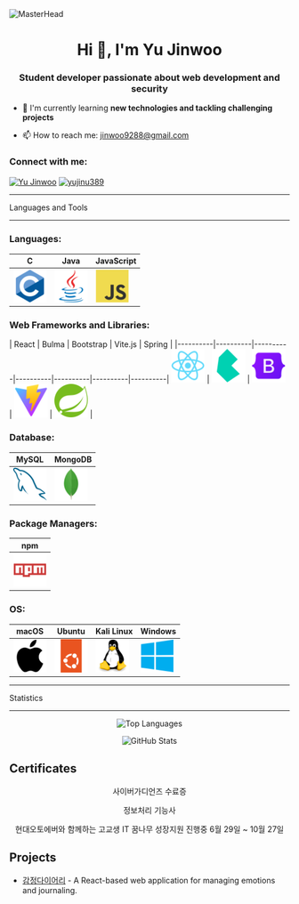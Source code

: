 <img src="https://images.pexels.com/photos/5926397/pexels-photo-5926397.jpeg?auto=compress&cs=tinysrgb&w=600" alt="MasterHead" height="400" width="100%">


<h1 align="center">Hi 👋, I'm Yu Jinwoo</h1>

<h3 align="center">Student developer passionate about web development and security</h3>

- 🌱 I'm currently learning **new technologies and tackling challenging projects**

- 📫 How to reach me: jinwoo9288@gmail.com

<h3 align="left">Connect with me:</h3>
<p align="left">
<a href="https://www.linkedin.com/in/jinwoo-yu-61079b284/" target="blank"><img align="center" src="https://raw.githubusercontent.com/rahuldkjain/github-profile-readme-generator/master/src/images/icons/Social/linked-in-alt.svg" alt="Yu Jinwoo" height="30" width="40" /></a>
<a href="https://www.instagram.com/yujinu389/" target="blank"><img align="center" src="https://raw.githubusercontent.com/rahuldkjain/github-profile-readme-generator/master/src/images/icons/Social/instagram.svg" alt="yujinu389" height="30" width="40" /></a>
</p>

<hr>
Languages and Tools 
<hr>
<div>

### Languages:
| C | Java | JavaScript |
|----------|----------|----------|
| <img src="https://github.com/devicons/devicon/blob/master/icons/c/c-original.svg" title="C"  alt="C" width="60" height="60"/> | <img src="https://github.com/devicons/devicon/blob/master/icons/java/java-original.svg" title="Java" alt="Java" width="60" height="60"/> | <img src="https://github.com/devicons/devicon/blob/master/icons/javascript/javascript-original.svg" title="JavaScript" alt="JavaScript" width="60" height="60"/> |

### Web Frameworks and Libraries:

| React | Bulma | Bootstrap | Vite.js | Spring |
|----------|----------|----------|----------|----------|----------|----------|
<img src="https://github.com/devicons/devicon/blob/master/icons/react/react-original.svg" title="React" alt="React" width="60" height="60"/> | <img src="https://github.com/devicons/devicon/blob/master/icons/bulma/bulma-plain.svg" title="Bulma" alt="Bulma" width="60" height="60"/> | <img src="https://github.com/devicons/devicon/blob/master/icons/bootstrap/bootstrap-original.svg" title="Bootstrap" alt="Bootstrap" width="60" height="60"/> | <img src="https://github.com/devicons/devicon/blob/master/icons/vitejs/vitejs-original.svg" title="Vite.js" alt="Vite.js" width="60" height="60"/> | <img src="https://github.com/devicons/devicon/blob/master/icons/spring/spring-original.svg" title="Spring" alt="Spring" width="60" height="60"/> |

### Database:

| MySQL | MongoDB |
|----------|----------|
| <img src="https://github.com/devicons/devicon/blob/master/icons/mysql/mysql-original.svg" title="MySQL" alt="MySQL" width="60" height="60"/> | <img src="https://github.com/devicons/devicon/blob/master/icons/mongodb/mongodb-original.svg" title="MongoDB" alt="MongoDB" width="60" height="60"/> |

### Package Managers:

| npm |
|----------|
| <img src="https://github.com/devicons/devicon/blob/master/icons/npm/npm-original-wordmark.svg" title="npm" alt="npm" width="60" height="60"/> |

### OS:

| macOS | Ubuntu | Kali Linux | Windows |
|----------|----------|----------|----------|
| <img src="https://github.com/devicons/devicon/blob/master/icons/apple/apple-original.svg" title="macOS" alt="macOS" width="60" height="60"/> | <img src="https://github.com/devicons/devicon/blob/master/icons/ubuntu/ubuntu-plain.svg" title="Ubuntu" alt="Ubuntu" width="60" height="60"/> | <img src="https://github.com/devicons/devicon/blob/master/icons/linux/linux-original.svg" title="Kali Linux" alt="Kali Linux" width="60" height="60"/> | <img src="https://github.com/devicons/devicon/blob/master/icons/windows8/windows8-original.svg" title="Windows" alt="Windows" width="60" height="60"/> |

<hr>
Statistics 
<hr>
<p align="center">
  <img src="https://github-readme-stats.vercel.app/api/top-langs?username=jin182&show_icons=true&locale=en&layout=compact&theme=vision-friendly-dark" alt="Top Languages" />
</p>

<p align="center">
  <img src="https://github-readme-stats.vercel.app/api?username=jin182&show_icons=true&locale=en&theme=vision-friendly-dark" alt="GitHub Stats" />
</p>


## Certificates
<div align="center">
  <P>사이버가디언즈 수료증</P>
  <P>정보처리 기능사</P>
  <p>현대오토에버와 함께하는 고교생 IT 꿈나무 성장지원 진행중 6월 29일 ~ 10월 27일</p>
</div>

## Projects

- [감정다이어리](https://jinwoo-react-project1.web.app/) - A React-based web application for managing emotions and journaling.
